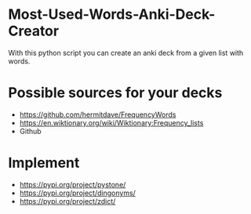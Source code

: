 # Most-Used-Words-Anki-Deck-Creator
With this python script you can create an anki deck from a given list with words.

# Possible sources for your decks
- https://github.com/hermitdave/FrequencyWords
- https://en.wiktionary.org/wiki/Wiktionary:Frequency_lists
- Github

# Implement
- https://pypi.org/project/pystone/
- https://pypi.org/project/dingonyms/
- https://pypi.org/project/zdict/
